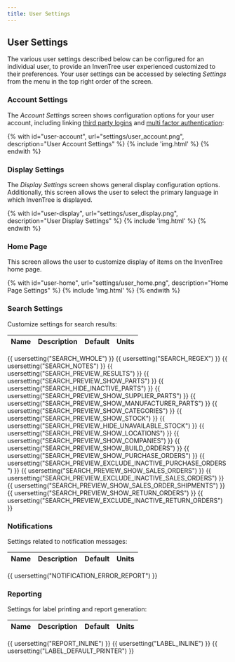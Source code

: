 ```yaml
---
title: User Settings
---
```


## User Settings

The various user settings described below can be configured for an individual user, to provide an InvenTree user experienced customized to their preferences. Your user settings can be accessed by selecting *Settings* from the menu in the top right order of the screen.

### Account Settings

The *Account Settings* screen shows configuration options for your user account, including linking [third party logins](./SSO.md) and [multi factor authentication](./MFA.md):

{% with id="user-account", url="settings/user_account.png", description="User Account Settings" %}
{% include 'img.html' %}
{% endwith %}

### Display Settings

The *Display Settings* screen shows general display configuration options. Additionally, this screen allows the user to select the primary language in which InvenTree is displayed.

{% with id="user-display", url="settings/user_display.png", description="User Display Settings" %}
{% include 'img.html' %}
{% endwith %}

### Home Page

This screen allows the user to customize display of items on the InvenTree home page.

{% with id="user-home", url="settings/user_home.png", description="Home Page Settings" %}
{% include 'img.html' %}
{% endwith %}

### Search Settings

Customize settings for search results:

| Name | Description | Default | Units |
| ---- | ----------- | ------- | ----- |
{{ usersetting("SEARCH_WHOLE") }}
{{ usersetting("SEARCH_REGEX") }}
{{ usersetting("SEARCH_NOTES") }}
{{ usersetting("SEARCH_PREVIEW_RESULTS") }}
{{ usersetting("SEARCH_PREVIEW_SHOW_PARTS") }}
{{ usersetting("SEARCH_HIDE_INACTIVE_PARTS") }}
{{ usersetting("SEARCH_PREVIEW_SHOW_SUPPLIER_PARTS") }}
{{ usersetting("SEARCH_PREVIEW_SHOW_MANUFACTURER_PARTS") }}
{{ usersetting("SEARCH_PREVIEW_SHOW_CATEGORIES") }}
{{ usersetting("SEARCH_PREVIEW_SHOW_STOCK") }}
{{ usersetting("SEARCH_PREVIEW_HIDE_UNAVAILABLE_STOCK") }}
{{ usersetting("SEARCH_PREVIEW_SHOW_LOCATIONS") }}
{{ usersetting("SEARCH_PREVIEW_SHOW_COMPANIES") }}
{{ usersetting("SEARCH_PREVIEW_SHOW_BUILD_ORDERS") }}
{{ usersetting("SEARCH_PREVIEW_SHOW_PURCHASE_ORDERS") }}
{{ usersetting("SEARCH_PREVIEW_EXCLUDE_INACTIVE_PURCHASE_ORDERS") }}
{{ usersetting("SEARCH_PREVIEW_SHOW_SALES_ORDERS") }}
{{ usersetting("SEARCH_PREVIEW_EXCLUDE_INACTIVE_SALES_ORDERS") }}
{{ usersetting("SEARCH_PREVIEW_SHOW_SALES_ORDER_SHIPMENTS") }}
{{ usersetting("SEARCH_PREVIEW_SHOW_RETURN_ORDERS") }}
{{ usersetting("SEARCH_PREVIEW_EXCLUDE_INACTIVE_RETURN_ORDERS") }}

### Notifications

Settings related to notification messages:

| Name | Description | Default | Units |
| ---- | ----------- | ------- | ----- |
{{ usersetting("NOTIFICATION_ERROR_REPORT") }}

### Reporting

Settings for label printing and report generation:

| Name | Description | Default | Units |
| ---- | ----------- | ------- | ----- |
{{ usersetting("REPORT_INLINE") }}
{{ usersetting("LABEL_INLINE") }}
{{ usersetting("LABEL_DEFAULT_PRINTER") }}

